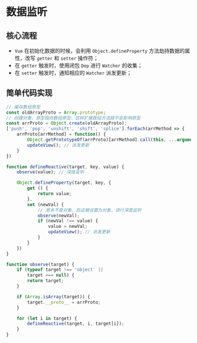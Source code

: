 # 数据监听

## 核心流程
- `Vue` 在初始化数据的时候，会利用 `Object.defineProperty` 方法劫持数据的属性，改写 `getter` 和 `setter` 操作符；
- 在 `getter` 触发时，使用闭包 `Dep` 进行 `Watcher` 的收集；
- 在 `setter` 触发时，通知相应的 `Watcher` 派发更新；

## 简单代码实现
```js
// 缓存数组原型
const oldArrayProto = Array.prototype;
// 创建对象，原型指向数组原型，这样扩展数组方法就不会影响原型
const arrProto = Object.create(oldArrayProto);
['push', 'pop', 'unshift', 'shift', 'splice'].forEach(arrMethod => {
    arrProto[arrMethod] = function() {
        Object.getPrototypeOf(arrProto)[arrMethod].call(this, ...arguments);
        updateView(); // 派发更新
    }
})

function defineReactive(target, key, value) {
    observe(value); // 深度监听

    Object.defineProperty(target, key, {
        get () {
            return value;
        },
        set (newVal) {
            // 原本不是对象，后边被设置为对象，进行深度监听
            observe(newVal); 
            if (newVal !== value) {
                value = newVal; 
                updateView(); // 派发更新
            }
        }
    })
}

function observe(target) {
    if (typeof target !== 'object' || 
        target === null) {
        return target;
    }

    if (Array.isArray(target)) {
        target.__proto__ = arrProto;
    }

    for (let i in target) {
        defineReactive(target, i, target[i]);
    }
}
```